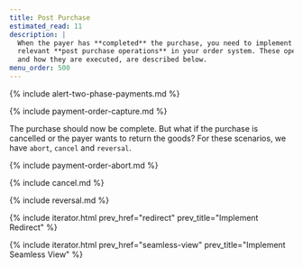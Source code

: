 ```yaml
---
title: Post Purchase
estimated_read: 11
description: |
  When the payer has **completed** the purchase, you need to implement the
  relevant **post purchase operations** in your order system. These operations,
  and how they are executed, are described below.
menu_order: 500
---
```


{% include alert-two-phase-payments.md %}

{% include payment-order-capture.md %}

The purchase should now be complete. But what if the purchase is cancelled or
the payer wants to return the goods? For these scenarios, we have `abort`,
`cancel` and `reversal`.

{% include payment-order-abort.md %}

{% include cancel.md %}

{% include reversal.md %}

{% include iterator.html prev_href="redirect"
                         prev_title="Implement Redirect" %}

{% include iterator.html prev_href="seamless-view"
                         prev_title="Implement Seamless View" %}
